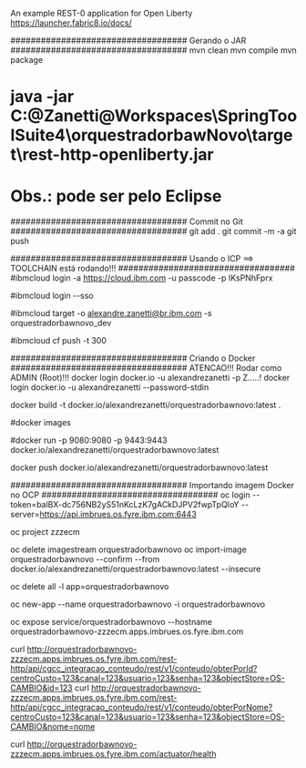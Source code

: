An example REST-0 application for Open Liberty
https://launcher.fabric8.io/docs/

###################################
Gerando o JAR
###################################
mvn clean
mvn compile
mvn package
# java -jar C:\@Zanetti\@Workspaces\SpringToolSuite4\orquestradorbawNovo\target\rest-http-openliberty.jar
# Obs.: pode ser pelo Eclipse


###################################
Commit no Git
###################################
git add . 
git commit -m -a
git push


###################################
Usando o ICP ==> TOOLCHAIN está rodando!!! 
###################################
#ibmcloud login -a https://cloud.ibm.com -u passcode -p IKsPNhFprx

#ibmcloud login --sso    

#ibmcloud target -o alexandre.zanetti@br.ibm.com -s orquestradorbawnovo_dev

#ibmcloud cf push -t 300


###################################
Criando o Docker
###################################
ATENCAO!!! Rodar como ADMIN (Root)!!!
docker login docker.io -u alexandrezanetti -p Z.....!
docker login docker.io -u alexandrezanetti --password-stdin

docker build -t docker.io/alexandrezanetti/orquestradorbawnovo:latest .

#docker images

#docker run -p 9080:9080 -p 9443:9443 docker.io/alexandrezanetti/orquestradorbawnovo:latest 

docker push docker.io/alexandrezanetti/orquestradorbawnovo:latest


###################################
Importando imagem Docker no OCP
###################################
oc login --token=balBX-dc756NB2yS51nKcLzK7gACkDJPV2fwpTpQIoY --server=https://api.imbrues.os.fyre.ibm.com:6443

oc project zzzecm

oc delete imagestream orquestradorbawnovo
oc import-image orquestradorbawnovo --confirm --from docker.io/alexandrezanetti/orquestradorbawnovo:latest --insecure

oc delete all -l app=orquestradorbawnovo

oc new-app --name orquestradorbawnovo -i orquestradorbawnovo

oc expose service/orquestradorbawnovo --hostname orquestradorbawnovo-zzzecm.apps.imbrues.os.fyre.ibm.com

curl http://orquestradorbawnovo-zzzecm.apps.imbrues.os.fyre.ibm.com/rest-http/api/cgcc_integracao_conteudo/rest/v1/conteudo/obterPorId?centroCusto=123&canal=123&usuario=123&senha=123&objectStore=OS-CAMBIO&id=123
curl http://orquestradorbawnovo-zzzecm.apps.imbrues.os.fyre.ibm.com/rest-http/api/cgcc_integracao_conteudo/rest/v1/conteudo/obterPorNome?centroCusto=123&canal=123&usuario=123&senha=123&objectStore=OS-CAMBIO&nome=nome

curl http://orquestradorbawnovo-zzzecm.apps.imbrues.os.fyre.ibm.com/actuator/health
